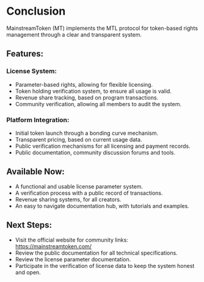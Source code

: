 # Conclusion

MainstreamToken (MT) implements the MTL protocol for token-based rights management through a clear and transparent system.

## Features:

### License System:
*   Parameter-based rights, allowing for flexible licensing.
*   Token holding verification system, to ensure all usage is valid.
*   Revenue share tracking, based on program transactions.
*   Community verification, allowing all members to audit the system.

### Platform Integration:
*   Initial token launch through a bonding curve mechanism.
*   Transparent pricing, based on current usage data.
*   Public verification mechanisms for all licensing and payment records.
*   Public documentation, community discussion forums and tools.

## Available Now:
*   A functional and usable license parameter system.
*   A verification process with a public record of transactions.
*   Revenue sharing systems, for all creators.
*   An easy to navigate documentation hub, with tutorials and examples.

## Next Steps:
*   Visit the official website for community links: https://mainstreamtoken.com/
*   Review the public documentation for all technical specifications.
*   Review the license parameter documentation.
*   Participate in the verification of license data to keep the system honest and open.
